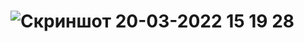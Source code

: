 # ![Скриншот 20-03-2022 15 19 28](https://user-images.githubusercontent.com/95398817/159156062-7b9e93f6-7f83-4443-95c8-f8cf1416b865.png)
